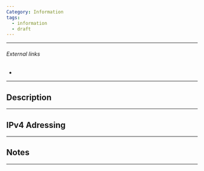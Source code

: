 ```yaml
---
Category: Information
tags:
  - information
  - draft
---
```

---
###### External links
- 
---
## Description


---
## IPv4 Adressing


---
## Notes


---
